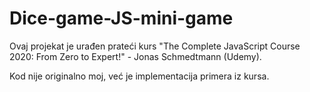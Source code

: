 # Dice-game-JS-mini-game
Ovaj projekat je urađen prateći kurs 
"The Complete JavaScript Course 2020: From Zero to Expert!" - Jonas Schmedtmann (Udemy).

Kod nije originalno moj, već je implementacija primera iz kursa.
